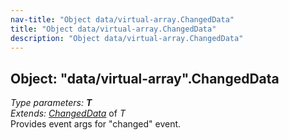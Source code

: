 ```yaml
---
nav-title: "Object data/virtual-array.ChangedData"
title: "Object data/virtual-array.ChangedData"
description: "Object data/virtual-array.ChangedData"
---
```

## Object: "data/virtual-array".ChangedData  
_Type parameters:_ _**T**_  
_Extends:_ [_ChangedData_](../../data/observable-array/ChangedData.md) of _T_  
Provides event args for "changed" event.